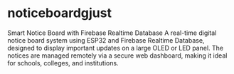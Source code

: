 # noticeboardgjust
 Smart Notice Board with Firebase Realtime Database A real-time digital notice board system using ESP32 and Firebase Realtime Database, designed to display important updates on a large OLED or LED panel. The notices are managed remotely via a secure web dashboard, making it ideal for schools, colleges, and institutions.
